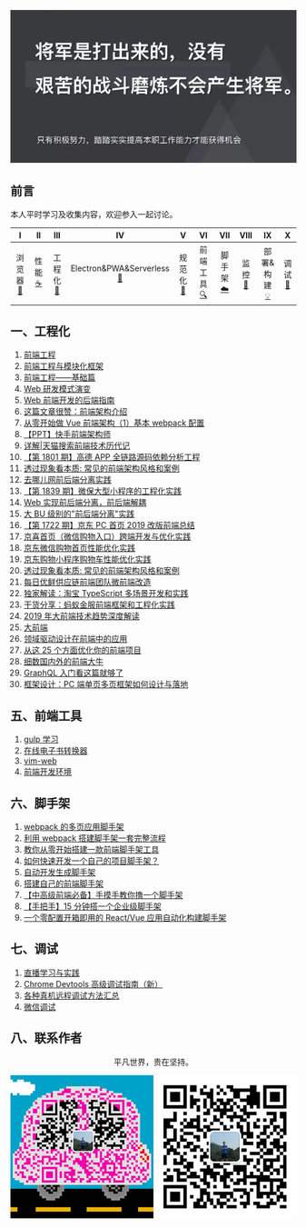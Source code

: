 ![image](./img/timg.jpg)
<br>

## 前言

本人平时学习及收集内容，欢迎参入一起讨论。

|              I              |           II            |             III             |                              IV                               |              V              |               VI                |            VII             |          VIII          |                IX                 |           X            |
| :-------------------------: | :---------------------: | :-------------------------: | :-----------------------------------------------------------: | :-------------------------: | :-----------------------------: | :------------------------: | :--------------------: | :-------------------------------: | :--------------------: |
| 浏览器<br />[📝](#一浏览器) | 性能<br/>[☕️](#二性能) | 工程化<br />[🐍](#三工程化) | Electron&PWA&Serverless<br />[🔗](#四Electron&PWA&Serverless) | 规范化<br />[📖](#五规范化) | 前端工具<br/> [🔍](#六前端工具) | 脚手架<br/>[☁️](#七脚手架) | 监控<br/>[📃](#八监控) | 部署&构建<br />[💡](#九部署&构建) | 调试<br/>[🔨](#十调试) |

## 一、工程化

1. [前端工程](https://www.zhihu.com/question/24558375)
2. [前端工程与模块化框架](https://github.com/fouber/blog/issues/4)
3. [前端工程——基础篇](https://github.com/fouber/blog/issues/10)
4. [Web 研发模式演变](https://github.com/lifesinger/blog/issues/184)
5. [Web 前端开发的后端指南](https://mp.weixin.qq.com/s/tbJ-X3_zKi4vR_1ST5maTQ)
6. [这篇文章很赞：前端架构介绍](https://mp.weixin.qq.com/s/ydgvQ1JHFH9a0WyC0CZtiw)
7. [从零开始做 Vue 前端架构（1）基本 webpack 配置](https://github.com/CodeLittlePrince/blog/issues/10)
8. [【PPT】快手前端架构师](https://mp.weixin.qq.com/s/y1SX8CQmc8WROBrSBGbpgw)
9. [详解|天猫搜索前端技术历代记](https://mp.weixin.qq.com/s/R38oST2_DvxA5zrh8eQ5Eg)
10. [【第 1801 期】高德 APP 全链路源码依赖分析工程](https://mp.weixin.qq.com/s/Dx7xVe3It7E1HEOCVLMc0Q)
11. [透过现象看本质: 常见的前端架构风格和案例](https://juejin.im/post/5d7ffad551882545ff173083)
12. [去哪儿网前后端分离实践](https://mp.weixin.qq.com/s/hRYn9D8_-RDvcfV5hdCsbw)
13. [【第 1839 期】微保大型小程序的工程化实践](https://mp.weixin.qq.com/s/b0FCCWOs0RIyi8JJjOqjGA)
14. [Web 实现前后端分离，前后端解耦](https://mp.weixin.qq.com/s/13cQzIsrsF61S870pnJ6bQ)
15. [大 BU 级别的"前后端分离"实践](https://segmentfault.com/a/1190000020047069)
16. [【第 1722 期】京东 PC 首页 2019 改版前端总结](https://mp.weixin.qq.com/s/prgpYTSVrBKTsO1JDrgh3Q)
17. [京喜首页（微信购物入口）跨端开发与优化实践](https://mp.weixin.qq.com/s/Gh6SyzMuJSpEvCAe_mB9fg)
18. [京东微信购物首页性能优化实践](https://mp.weixin.qq.com/s/Gh6SyzMuJSpEvCAe_mB9fg)
19. [京东购物小程序购物车性能优化实践](https://mp.weixin.qq.com/s/3_PwTZzt7ImmcvKTbIeTRA)
20. [透过现象看本质: 常见的前端架构风格和案例](https://mp.weixin.qq.com/s/m_twmahOfn2TuZpUbjndHA)
21. [每日优鲜供应链前端团队微前端改造](https://juejin.im/post/5d7f702ce51d4561f777e258)
22. [独家解读：淘宝 TypeScript 多场景开发和实践](https://mp.weixin.qq.com/s/N6Jmrbi-3AY_uo_lc-dBiw)
23. [干货分享：蚂蚁金服前端框架和工程化实践](https://mp.weixin.qq.com/s/6-yjR_CsHaWUI8YqLK25rA)
24. [2019 年大前端技术趋势深度解读](https://www.infoq.cn/article/K_RFbwfff5MugJXixYDQ)
25. [大前端](https://github.com/azl397985856/automate-everything)
26. [领域驱动设计在前端中的应用](https://github.com/Vincedream/ddd-fe-demo)
27. [从这 25 个方面优化你的前端项目](https://mp.weixin.qq.com/s/awkX87vt9Gp23YfRE01C4A)
28. [细数国内外的前端大牛](https://juejin.im/post/5a9224c6f265da4e710f7786)
29. [GraphQL 入门看这篇就够了](https://mp.weixin.qq.com/s/cpPN5o_mbti9H8e-kZAY5Q)
30. [框架设计：PC 端单页多页框架如何设计与落地](https://mp.weixin.qq.com/s/hRpwptzR4z9szQai_5GraQ)

## 五、前端工具

1. [gulp 学习](https://www.gulpjs.com.cn/)
2. [在线电子书转换器](http://cn.epubee.com/)
3. [vim-web](https://github.com/jaywcjlove/vim-web)
4. [前端开发环境](http://fe.surge.sh/guide/)

## 六、脚手架

1. [webpack 的多页应用脚手架](https://github.com/Array-Huang/webpack-seed)
2. [利用 webpack 搭建脚手架一套完整流程](https://mp.weixin.qq.com/s/23f64lu-qAEAK76lFYyzow)
3. [教你从零开始搭建一款前端脚手架工具](https://juejin.im/post/5c237d1a5188256b9e0f21e1)
4. [如何快速开发一个自己的项目脚手架？](https://github.com/alienzhou/blog/issues/29)
5. [自动开发生成脚手架](https://github.com/yanlele/le-cli)
6. [搭建自己的前端脚手架](https://github.com/senntyou/blogs/blob/master/advanced/13.md)
7. [【中高级前端必备】手摸手教你撸一个脚手架](https://mp.weixin.qq.com/s/noKG8ylD2EbsB1dENh2xug)
8. [【手把手】15 分钟搭一个企业级脚手架](https://juejin.im/post/5d650613f265da03951a0364)
9. [一个零配置开箱即用的 React/Vue 应用自动化构建脚手架](https://github.com/JowayYoung/bruce-cli)

## 七、调试

1. [直播学习与实践](https://github.com/ftTony/blog/issues/4)
2. [Chrome Devtools 高级调试指南（新）](https://mp.weixin.qq.com/s/tF30zFXzuI7e2fko0sgBEQ)
3. [各种真机远程调试方法汇总](https://github.com/jieyou/remote_inspect_web_on_real_device)
4. [微信调试](https://github.com/wuchangming/spy-debugger)

## 八、联系作者

<div align="center">
    <p>
        平凡世界，贵在坚持。
    </p>
    <img src="./img/contact.png" />
</div>

